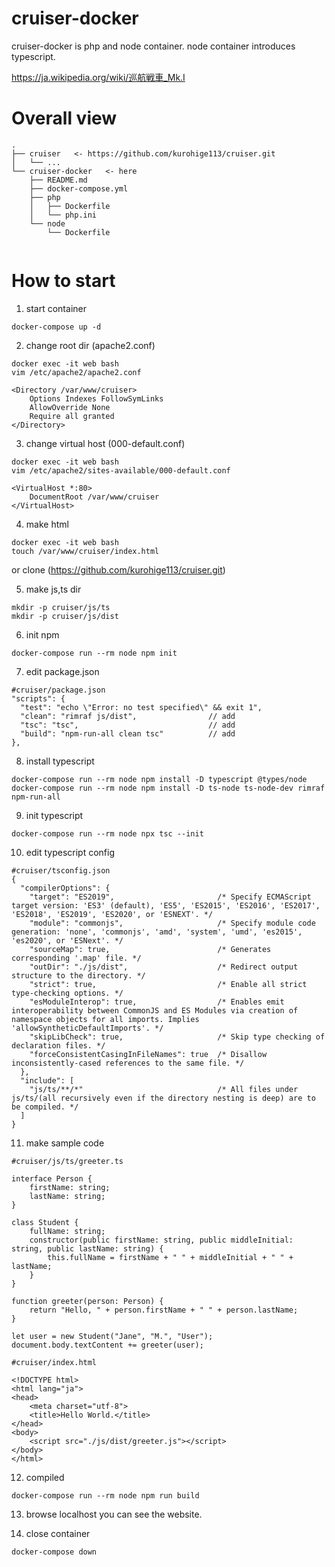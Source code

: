 # cruiser-docker
cruiser-docker is php and node container.
node container introduces typescript.

https://ja.wikipedia.org/wiki/巡航戦車_Mk.I

# Overall view
```
.
├── cruiser   <- https://github.com/kurohige113/cruiser.git
│   └── ...
└── cruiser-docker   <- here
    ├── README.md
    ├── docker-compose.yml
    ├── php
    │   ├── Dockerfile
    │   └── php.ini
    └── node
        └── Dockerfile
	
```

# How to start

1. start container
```
docker-compose up -d
```

2. change root dir (apache2.conf)
```
docker exec -it web bash
vim /etc/apache2/apache2.conf

<Directory /var/www/cruiser>
	Options Indexes FollowSymLinks
	AllowOverride None
	Require all granted
</Directory>
```

3. change virtual host (000-default.conf)
```
docker exec -it web bash
vim /etc/apache2/sites-available/000-default.conf

<VirtualHost *:80>
	DocumentRoot /var/www/cruiser
</VirtualHost>
```

4. make html
```
docker exec -it web bash
touch /var/www/cruiser/index.html
```
or clone (https://github.com/kurohige113/cruiser.git)

5. make js,ts dir
```
mkdir -p cruiser/js/ts    
mkdir -p cruiser/js/dist  
```

6. init npm
```
docker-compose run --rm node npm init
```

7. edit package.json
```
#cruiser/package.json
"scripts": {
  "test": "echo \"Error: no test specified\" && exit 1",
  "clean": "rimraf js/dist",                // add               
  "tsc": "tsc",                             // add               
  "build": "npm-run-all clean tsc"          // add
},
```

8. install typescript
```
docker-compose run --rm node npm install -D typescript @types/node
docker-compose run --rm node npm install -D ts-node ts-node-dev rimraf npm-run-all
```

9. init typescript
```
docker-compose run --rm node npx tsc --init
```

10. edit typescript config
```
#cruiser/tsconfig.json
{
  "compilerOptions": {
    "target": "ES2019",                       /* Specify ECMAScript target version: 'ES3' (default), 'ES5', 'ES2015', 'ES2016', 'ES2017', 'ES2018', 'ES2019', 'ES2020', or 'ESNEXT'. */
    "module": "commonjs",                     /* Specify module code generation: 'none', 'commonjs', 'amd', 'system', 'umd', 'es2015', 'es2020', or 'ESNext'. */
    "sourceMap": true,                        /* Generates corresponding '.map' file. */
    "outDir": "./js/dist",                    /* Redirect output structure to the directory. */
    "strict": true,                           /* Enable all strict type-checking options. */
    "esModuleInterop": true,                  /* Enables emit interoperability between CommonJS and ES Modules via creation of namespace objects for all imports. Implies 'allowSyntheticDefaultImports'. */
    "skipLibCheck": true,                     /* Skip type checking of declaration files. */
    "forceConsistentCasingInFileNames": true  /* Disallow inconsistently-cased references to the same file. */
  },
  "include": [
    "js/ts/**/*"                              /* All files under js/ts/(all recursively even if the directory nesting is deep) are to be compiled. */
  ]
}
```

11. make sample code
```
#cruiser/js/ts/greeter.ts

interface Person {
    firstName: string;
    lastName: string;
}

class Student {
    fullName: string;
    constructor(public firstName: string, public middleInitial: string, public lastName: string) {
        this.fullName = firstName + " " + middleInitial + " " + lastName;
    }
}

function greeter(person: Person) {
    return "Hello, " + person.firstName + " " + person.lastName;
}

let user = new Student("Jane", "M.", "User");
document.body.textContent += greeter(user);

```

```
#cruiser/index.html

<!DOCTYPE html>
<html lang="ja">
<head>
    <meta charset="utf-8">
    <title>Hello World.</title>
</head>
<body>
    <script src="./js/dist/greeter.js"></script>
</body>
</html>
```

12. compiled
```
docker-compose run --rm node npm run build
```

13. browse localhost
you can see the website.

14. close container
```
docker-compose down
```
